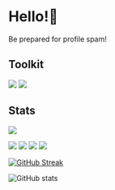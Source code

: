 # Hello!👋
Be prepared for profile spam!


## Toolkit
![](https://img.shields.io/badge/Operating%20System-Linux-orange?style=for-the-badge&logo=linux)
![](https://img.shields.io/badge/Operating%20System-Linux-orange?style=for-the-badge&logo=linux)



## Stats
![](https://github-profile-summary-cards.vercel.app/api/cards/profile-details?username=sherlockholmestech&theme=monokai)


![](http://github-profile-summary-cards.vercel.app/api/cards/stats?username=sherlockholmestech&theme=default)
![](http://github-profile-summary-cards.vercel.app/api/cards/productive-time?username=sherlockholmestech&theme=default&utcOffset=8)
![](http://github-profile-summary-cards.vercel.app/api/cards/repos-per-language?username=sherlockholmestech&theme=default)
![](http://github-profile-summary-cards.vercel.app/api/cards/most-commit-language?username=sherlockholmestech&theme=default)


[![GitHub Streak](https://github-readme-streak-stats.herokuapp.com/?user=sherlockholmestech)](https://git.io/streak-stats)


![GitHub stats](https://github-readme-stats.vercel.app/api/top-langs?username=sherlockholmestech&langs_count=10&theme=dracula&count_private=true)
